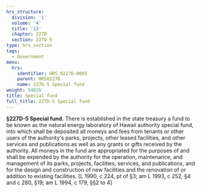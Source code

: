 ```yaml
---
hrs_structure:
  division: '1'
  volume: '4'
  title: '13'
  chapter: 227D
  section: 227D-5
type: hrs_section
tags:
  - Government
menu:
  hrs:
    identifier: HRS_0227D-0005
    parent: HRS0227D
    name: 227D-5 Special fund
weight: 54035
title: Special fund
full_title: 227D-5 Special fund
---
```

**§227D-5 Special fund.** There is established in the state treasury a fund to be known as the natural energy laboratory of Hawaii authority special fund, into which shall be deposited all moneys and fees from tenants or other users of the authority's parks, projects, other leased facilities, and other services and publications as well as any grants or gifts received by the authority. All moneys in the fund are appropriated for the purposes of and shall be expended by the authority for the operation, maintenance, and management of its parks, projects, facilities, services, and publications, and for the design and construction of new facilities and the renovation of or addition to existing facilities. [L 1990, c 224, pt of §3; am L 1993, c 252, §4 and c 280, §19; am L 1994, c 179, §§2 to 4]